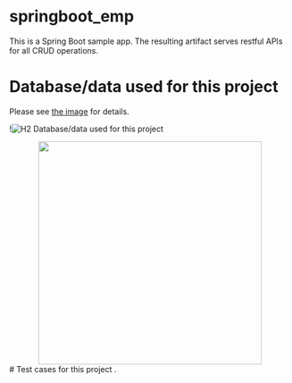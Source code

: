 
# springboot_emp
This is a Spring Boot sample app. The resulting artifact serves restful APIs for all CRUD operations.

# Database/data used for this project
Please see [the image](https://1drv.ms/u/s!AubgbBOuCmokjxsNJ6cr9CD3wwUf) for details.

!![H2 Database/data used for this project](https://1drv.ms/u/s!AubgbBOuCmokjxsNJ6cr9CD3wwUf)
<div align="center">
    <img src="https://1drv.ms/u/s!AubgbBOuCmokjxsNJ6cr9CD3wwUf" width="400px"</img> 
</div>
# Test cases for this project
.
